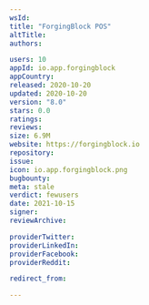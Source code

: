 ```yaml
---
wsId: 
title: "ForgingBlock POS"
altTitle: 
authors:

users: 10
appId: io.app.forgingblock
appCountry: 
released: 2020-10-20
updated: 2020-10-20
version: "8.0"
stars: 0.0
ratings: 
reviews: 
size: 6.9M
website: https://forgingblock.io
repository: 
issue: 
icon: io.app.forgingblock.png
bugbounty: 
meta: stale
verdict: fewusers
date: 2021-10-15
signer: 
reviewArchive:

providerTwitter: 
providerLinkedIn: 
providerFacebook: 
providerReddit: 

redirect_from:

---
```


